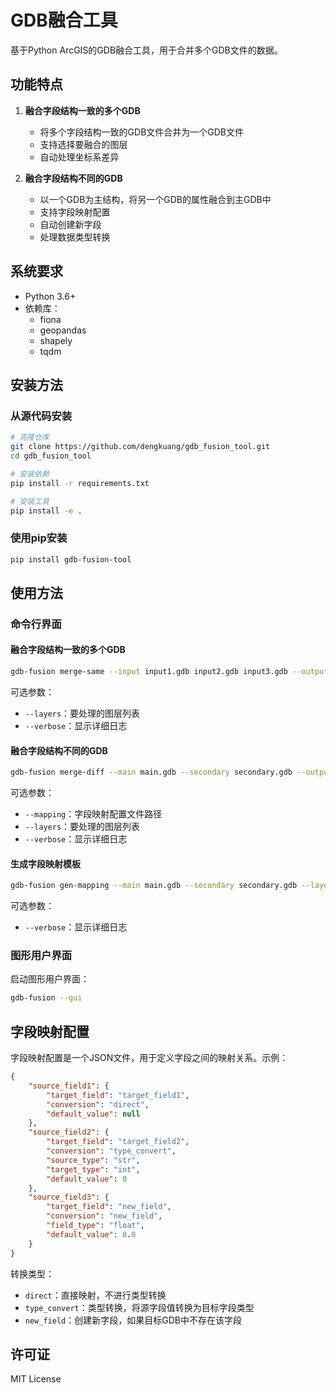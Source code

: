 # GDB融合工具

基于Python ArcGIS的GDB融合工具，用于合并多个GDB文件的数据。

## 功能特点

1. **融合字段结构一致的多个GDB**
   - 将多个字段结构一致的GDB文件合并为一个GDB文件
   - 支持选择要融合的图层
   - 自动处理坐标系差异

2. **融合字段结构不同的GDB**
   - 以一个GDB为主结构，将另一个GDB的属性融合到主GDB中
   - 支持字段映射配置
   - 自动创建新字段
   - 处理数据类型转换

## 系统要求

- Python 3.6+
- 依赖库：
  - fiona
  - geopandas
  - shapely
  - tqdm

## 安装方法

### 从源代码安装

```bash
# 克隆仓库
git clone https://github.com/dengkuang/gdb_fusion_tool.git
cd gdb_fusion_tool

# 安装依赖
pip install -r requirements.txt

# 安装工具
pip install -e .
```

### 使用pip安装

```bash
pip install gdb-fusion-tool
```

## 使用方法

### 命令行界面

#### 融合字段结构一致的多个GDB

```bash
gdb-fusion merge-same --input input1.gdb input2.gdb input3.gdb --output output.gdb
```

可选参数：
- `--layers`：要处理的图层列表
- `--verbose`：显示详细日志

#### 融合字段结构不同的GDB

```bash
gdb-fusion merge-diff --main main.gdb --secondary secondary.gdb --output output.gdb
```

可选参数：
- `--mapping`：字段映射配置文件路径
- `--layers`：要处理的图层列表
- `--verbose`：显示详细日志

#### 生成字段映射模板

```bash
gdb-fusion gen-mapping --main main.gdb --secondary secondary.gdb --layer layer_name --output mapping.json
```

可选参数：
- `--verbose`：显示详细日志

### 图形用户界面

启动图形用户界面：

```bash
gdb-fusion --gui
```

## 字段映射配置

字段映射配置是一个JSON文件，用于定义字段之间的映射关系。示例：

```json
{
    "source_field1": {
        "target_field": "target_field1",
        "conversion": "direct",
        "default_value": null
    },
    "source_field2": {
        "target_field": "target_field2",
        "conversion": "type_convert",
        "source_type": "str",
        "target_type": "int",
        "default_value": 0
    },
    "source_field3": {
        "target_field": "new_field",
        "conversion": "new_field",
        "field_type": "float",
        "default_value": 0.0
    }
}
```

转换类型：
- `direct`：直接映射，不进行类型转换
- `type_convert`：类型转换，将源字段值转换为目标字段类型
- `new_field`：创建新字段，如果目标GDB中不存在该字段

## 许可证

MIT License

